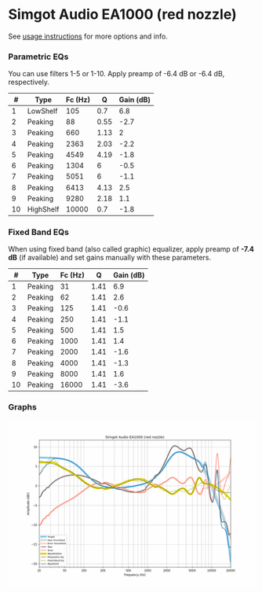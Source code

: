 # Simgot Audio EA1000 (red nozzle)
See [usage instructions](https://github.com/jaakkopasanen/AutoEq#usage) for more options and info.

### Parametric EQs
You can use filters 1-5 or 1-10. Apply preamp of -6.4 dB or -6.4 dB, respectively.

|   # | Type      |   Fc (Hz) |    Q |   Gain (dB) |
|-----|-----------|-----------|------|-------------|
|   1 | LowShelf  |       105 | 0.7  |         6.8 |
|   2 | Peaking   |        88 | 0.55 |        -2.7 |
|   3 | Peaking   |       660 | 1.13 |         2   |
|   4 | Peaking   |      2363 | 2.03 |        -2.2 |
|   5 | Peaking   |      4549 | 4.19 |        -1.8 |
|   6 | Peaking   |      1304 | 6    |        -0.5 |
|   7 | Peaking   |      5051 | 6    |        -1.1 |
|   8 | Peaking   |      6413 | 4.13 |         2.5 |
|   9 | Peaking   |      9280 | 2.18 |         1.1 |
|  10 | HighShelf |     10000 | 0.7  |        -1.8 |

### Fixed Band EQs
When using fixed band (also called graphic) equalizer, apply preamp of **-7.4 dB** (if available) and set gains manually with these parameters.

|   # | Type    |   Fc (Hz) |    Q |   Gain (dB) |
|-----|---------|-----------|------|-------------|
|   1 | Peaking |        31 | 1.41 |         6.9 |
|   2 | Peaking |        62 | 1.41 |         2.6 |
|   3 | Peaking |       125 | 1.41 |        -0.6 |
|   4 | Peaking |       250 | 1.41 |        -1.1 |
|   5 | Peaking |       500 | 1.41 |         1.5 |
|   6 | Peaking |      1000 | 1.41 |         1.4 |
|   7 | Peaking |      2000 | 1.41 |        -1.6 |
|   8 | Peaking |      4000 | 1.41 |        -1.3 |
|   9 | Peaking |      8000 | 1.41 |         1.6 |
|  10 | Peaking |     16000 | 1.41 |        -3.6 |

### Graphs
![](./Simgot%20Audio%20EA1000%20(red%20nozzle).png)
